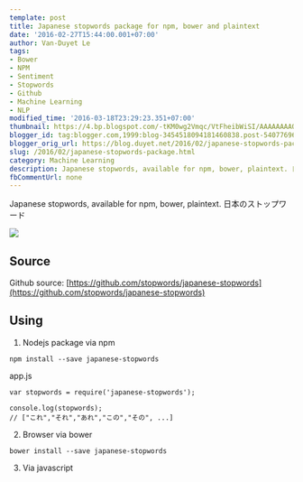 ```yaml
---
template: post
title: Japanese stopwords package for npm, bower and plaintext
date: '2016-02-27T15:44:00.001+07:00'
author: Van-Duyet Le
tags:
- Bower
- NPM
- Sentiment
- Stopwords
- Github
- Machine Learning
- NLP
modified_time: '2016-03-18T23:29:23.351+07:00'
thumbnail: https://4.bp.blogspot.com/-tKM0wg2Vmqc/VtFheibWiSI/AAAAAAAAQbc/KFhuP43v4lA/s1600/japanese-stopwords.png
blogger_id: tag:blogger.com,1999:blog-3454518094181460838.post-5407769601694262724
blogger_orig_url: https://blog.duyet.net/2016/02/japanese-stopwords-package.html
slug: /2016/02/japanese-stopwords-package.html
category: Machine Learning
description: Japanese stopwords, available for npm, bower, plaintext. 日本のストップワード    
fbCommentUrl: none
---
```


Japanese stopwords, available for npm, bower, plaintext. 日本のストップワード    

[![](https://4.bp.blogspot.com/-tKM0wg2Vmqc/VtFheibWiSI/AAAAAAAAQbc/KFhuP43v4lA/s1600/japanese-stopwords.png)](https://blog.duyet.net/2016/02/japanese-stopwords-package.html)

## Source ##

Github source: [https://github.com/stopwords/japanese-stopwords](https://github.com/stopwords/japanese-stopwords)

## Using ##
1. Nodejs package via npm

```
npm install --save japanese-stopwords
```

app.js

```
var stopwords = require('japanese-stopwords');

console.log(stopwords);
// ["これ","それ","あれ","この","その", ...]
```

2. Browser via bower

```
bower install --save japanese-stopwords
```

3. Via javascript <script> tag.

```
<script src="//cdn.rawgit.com/duyetdev/japanese-stopwords/master/dist/japanese-stopword.min.js"></script>
<script>
    console.log(japanese_stopwords); // or window.japanese_stopwords
</script>
```

## Test ##

```
git clone https://github.com/duyet/japanese-stopwords
cd japanese-stopwords/
npm install
mocha
```

## How to contribute ##

1. Fork the project on Github ([https://github.com/duyet/japanese-stopwords/fork](https://github.com/duyet/japanese-stopwords/fork))
2. Create a topic branch for your changes
3. Ensure that you provide documentation and test coverage for your changes (patches won’t be accepted without)
4. Create a pull request on Github (these are also a great place to start a conversation around a patch as early as possible)

## License ##
[MIT License](https://github.com/duyet/japanese-stopwords/blob/master/LICENSE)
